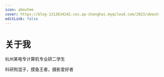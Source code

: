 ```yaml
---
icon: aboutme
cover: https://blog-1312634242.cos.ap-shanghai.myqcloud.com/2023/aboutme.jpg
editLink: false 
---
```


# 关于我

杭州某电专计算机专业研二学生

科研狗混子，摸鱼王者，摄影爱好者

